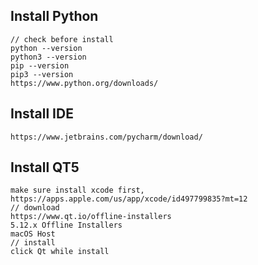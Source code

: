 
## Install Python
```
// check before install
python --version
python3 --version
pip --version 
pip3 --version
https://www.python.org/downloads/

```
## Install IDE
```
https://www.jetbrains.com/pycharm/download/
```
## Install QT5
```
make sure install xcode first,
https://apps.apple.com/us/app/xcode/id497799835?mt=12
// download
https://www.qt.io/offline-installers
5.12.x Offline Installers
macOS Host
// install
click Qt while install

```
